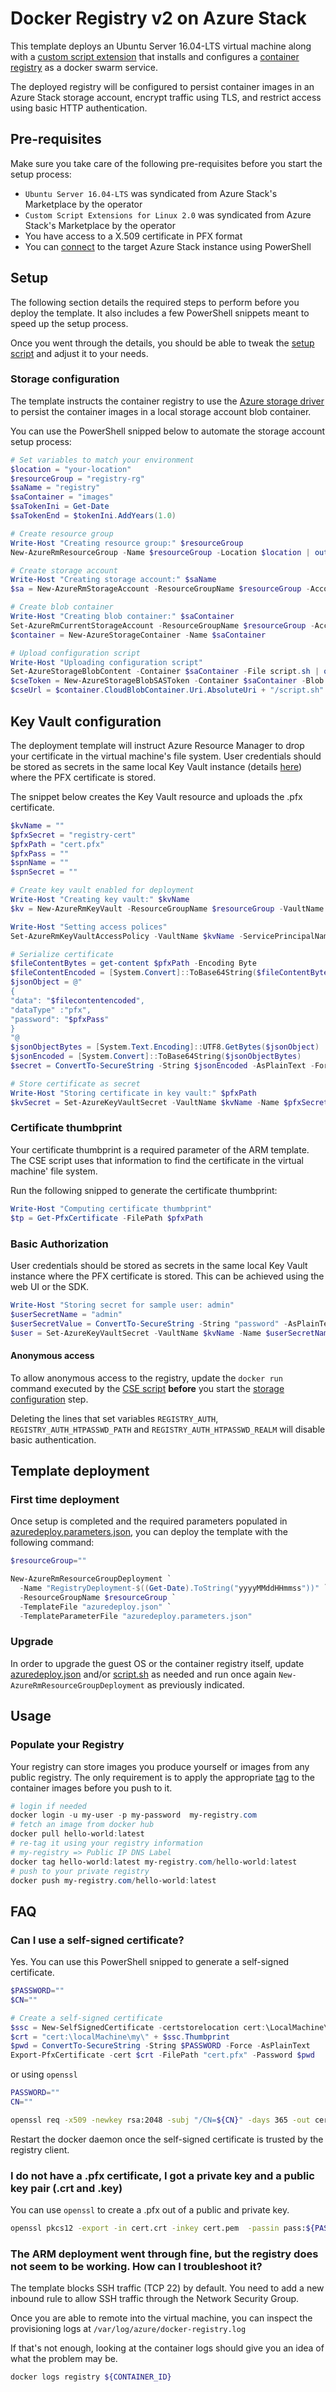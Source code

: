 # Docker Registry v2 on Azure Stack

This template deploys an Ubuntu Server 16.04-LTS virtual machine along with a [custom script extension](script.sh) that installs and configures a [container registry](https://docs.docker.com/registry/) as a docker swarm service.

The deployed registry will be configured to persist container images in an Azure Stack storage account, encrypt traffic using TLS, and restrict access using basic HTTP authentication.

## Pre-requisites

Make sure you take care of the following pre-requisites before you start the setup process:

- `Ubuntu Server 16.04-LTS` was syndicated from Azure Stack's Marketplace by the operator
- `Custom Script Extensions for Linux 2.0` was syndicated from Azure Stack's Marketplace by the operator
- You have access to a X.509 certificate in PFX format
- You can [connect](https://docs.microsoft.com/en-us/azure-stack/user/azure-stack-powershell-configure-user) to the target Azure Stack instance using PowerShell

## Setup

The following section details the required steps to perform before you deploy the template. It also includes a few PowerShell snippets meant to speed up the setup process.

Once you went through the details, you should be able to tweak the [setup script](setup.ps1) and adjust it to your needs.

### Storage configuration

The template instructs the container registry to use the [Azure storage driver](https://docs.docker.com/registry/storage-drivers/azure/) to persist the container images in a local storage account blob container.

You can use the PowerShell snipped below to automate the storage account setup process:

```powershell
# Set variables to match your environment
$location = "your-location"
$resourceGroup = "registry-rg"
$saName = "registry"
$saContainer = "images"
$saTokenIni = Get-Date
$saTokenEnd = $tokenIni.AddYears(1.0)

# Create resource group
Write-Host "Creating resource group:" $resourceGroup
New-AzureRmResourceGroup -Name $resourceGroup -Location $location | out-null

# Create storage account
Write-Host "Creating storage account:" $saName
$sa = New-AzureRmStorageAccount -ResourceGroupName $resourceGroup -AccountName $saName -Location $location -SkuName Premium_LRS -EnableHttpsTrafficOnly 1

# Create blob container
Write-Host "Creating blob container:" $saContainer
Set-AzureRmCurrentStorageAccount -ResourceGroupName $resourceGroup -AccountName $saName | out-null
$container = New-AzureStorageContainer -Name $saContainer

# Upload configuration script
Write-Host "Uploading configuration script"
Set-AzureStorageBlobContent -Container $saContainer -File script.sh | out-null
$cseToken = New-AzureStorageBlobSASToken -Container $saContainer -Blob "script.sh" -Permission r -StartTime $saTokenIni -ExpiryTime $saTokenEnd
$cseUrl = $container.CloudBlobContainer.Uri.AbsoluteUri + "/script.sh" + $cseToken
```

## Key Vault configuration

The deployment template will instruct Azure Resource Manager to drop your certificate in the virtual machine's file system. User credentials should be stored as secrets in the same local Key Vault instance (details [here](#basic-authorization)) where the PFX certificate is stored.

The snippet below creates the Key Vault resource and uploads the .pfx certificate.

```powershell
$kvName = ""
$pfxSecret = "registry-cert"
$pfxPath = "cert.pfx"
$pfxPass = ""
$spnName = ""
$spnSecret = ""

# Create key vault enabled for deployment
Write-Host "Creating key vault:" $kvName
$kv = New-AzureRmKeyVault -ResourceGroupName $resourceGroup -VaultName $kvName -Location $location -Sku standard -EnabledForDeployment

Write-Host "Setting access polices"
Set-AzureRmKeyVaultAccessPolicy -VaultName $kvName -ServicePrincipalName $spnName -PermissionsToSecrets GET,LIST

# Serialize certificate
$fileContentBytes = get-content $pfxPath -Encoding Byte
$fileContentEncoded = [System.Convert]::ToBase64String($fileContentBytes)
$jsonObject = @"
{
"data": "$filecontentencoded",
"dataType" :"pfx",
"password": "$pfxPass"
}
"@
$jsonObjectBytes = [System.Text.Encoding]::UTF8.GetBytes($jsonObject)
$jsonEncoded = [System.Convert]::ToBase64String($jsonObjectBytes)
$secret = ConvertTo-SecureString -String $jsonEncoded -AsPlainText -Force

# Store certificate as secret
Write-Host "Storing certificate in key vault:" $pfxPath
$kvSecret = Set-AzureKeyVaultSecret -VaultName $kvName -Name $pfxSecret -SecretValue $secret -ContentType pfx
```

### Certificate thumbprint

Your certificate thumbprint is a required parameter of the ARM template. The CSE script uses that information to find the certificate in the virtual machine' file system.

Run the following snipped to generate the certificate thumbprint:

```powershell
Write-Host "Computing certificate thumbprint"
$tp = Get-PfxCertificate -FilePath $pfxPath
```

### Basic Authorization

User credentials should be stored as secrets in the same local Key Vault instance where the PFX certificate is stored. This can be achieved using the web UI or the SDK.

```powershell
Write-Host "Storing secret for sample user: admin"
$userSecretName = "admin"
$userSecretValue = ConvertTo-SecureString -String "password" -AsPlainText -Force
$user = Set-AzureKeyVaultSecret -VaultName $kvName -Name $userSecretName -SecretValue $userSecretValue
```

#### Anonymous access

To allow anonymous access to the registry, update the `docker run` command executed by the [CSE script](script.sh) **before** you start the [storage configuration](#storage-configuration) step.

Deleting the lines that set variables `REGISTRY_AUTH`, `REGISTRY_AUTH_HTPASSWD_PATH` and `REGISTRY_AUTH_HTPASSWD_REALM` will disable basic authentication.

## Template deployment

### First time deployment

Once setup is completed and the required parameters populated in [azuredeploy.parameters.json](azuredeploy.parameters.json), you can deploy the template with the following command:

```powershell
$resourceGroup=""

New-AzureRmResourceGroupDeployment `
  -Name "RegistryDeployment-$((Get-Date).ToString("yyyyMMddHHmmss"))" `
  -ResourceGroupName $resourceGroup `
  -TemplateFile "azuredeploy.json" `
  -TemplateParameterFile "azuredeploy.parameters.json"
```

### Upgrade

In order to upgrade the guest OS or the container registry itself, update [azuredeploy.json](azuredeploy.json) and/or [script.sh](script.sh) as needed and run once again `New-AzureRmResourceGroupDeployment` as previously indicated.

## Usage

### Populate your Registry

Your registry can store images you produce yourself or images from any public registry. The only requirement is to apply the appropriate [tag](https://docs.docker.com/engine/reference/commandline/tag/#tag-an-image-for-a-private-repository) to the container images before you push to it.

```powershell
# login if needed
docker login -u my-user -p my-password  my-registry.com
# fetch an image from docker hub
docker pull hello-world:latest
# re-tag it using your registry information
# my-registry => Public IP DNS Label
docker tag hello-world:latest my-registry.com/hello-world:latest
# push to your private registry
docker push my-registry.com/hello-world:latest
```

## FAQ

### Can I use a self-signed certificate?

Yes. You can use this PowerShell snipped to generate a self-signed certificate. 

```powershell
$PASSWORD=""
$CN=""

# Create a self-signed certificate
$ssc = New-SelfSignedCertificate -certstorelocation cert:\LocalMachine\My -dnsname $CN
$crt = "cert:\localMachine\my\" + $ssc.Thumbprint
$pwd = ConvertTo-SecureString -String $PASSWORD -Force -AsPlainText
Export-PfxCertificate -cert $crt -FilePath "cert.pfx" -Password $pwd
```

or using `openssl`

```bash
PASSWORD=""
CN=""

openssl req -x509 -newkey rsa:2048 -subj "/CN=${CN}" -days 365 -out cert.crt -keyout cert.pem -passout pass:${PASSWORD}
```

Restart the docker daemon once the self-signed certificate is trusted by the registry client.

### I do not have a .pfx certificate, I got a private key and a public key pair (.crt and .key)

You can use `openssl` to create a .pfx out of a public and private key.

```bash
openssl pkcs12 -export -in cert.crt -inkey cert.pem  -passin pass:${PASSWORD} -out cert.pfx -passout pass:${PASSWORD}
```

### The ARM deployment went through fine, but the registry does not seem to be working. How can I troubleshoot it?

The template blocks SSH traffic (TCP 22) by default. You need to add a new inbound rule to allow SSH traffic through the Network Security Group.

Once you are able to remote into the virtual machine, you can inspect the provisioning logs at `/var/log/azure/docker-registry.log`

If that's not enough, looking at the container logs should give you an idea of what the problem may be.

```bash
docker logs registry ${CONTAINER_ID}
```
